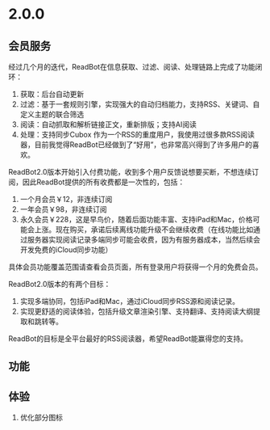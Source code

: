 # 2.0.0

## 会员服务

经过几个月的迭代，ReadBot在信息获取、过滤、阅读、处理链路上完成了功能闭环：
1. 获取：后台自动更新
2. 过滤：基于一套规则引擎，实现强大的自动归档能力，支持RSS、关键词、自定义主题的联合筛选
3. 阅读：自动抓取和解析链接正文，重新排版；支持AI阅读
4. 处理：支持同步Cubox
作为一个RSS的重度用户，我使用过很多款RSS阅读器，目前我觉得ReadBot已经做到了“好用”，也非常高兴得到了许多用户的喜欢。

ReadBot2.0版本开始引入付费功能，收到多个用户反馈说想要买断，不想连续订阅，因此ReadBot提供的所有收费都是一次性的，包括：
1. 一个月会员￥12，非连续订阅
2. 一年会员￥98，非连续订阅
3. 永久会员￥228，这是早鸟价，随着后面功能丰富、支持iPad和Mac，价格可能会上涨。现在购买，承诺后续离线功能升级不会继续收费（在线功能比如通过服务器实现阅读记录多端同步可能会收费，因为有服务器成本，当然后续会开发免费的iCloud同步功能）
   
具体会员功能覆盖范围请查看会员页面，所有登录用户将获得一个月的免费会员。

ReadBot2.0版本的有两个目标：
1. 实现多端协同，包括iPad和Mac，通过iCloud同步RSS源和阅读记录。
2. 实现更舒适的阅读体验，包括升级文章渲染引擎、支持翻译、支持阅读大纲提取和跳转等。

ReadBot的目标是全平台最好的RSS阅读器，希望ReadBot能赢得您的支持。

## 功能
## 体验
1. 优化部分图标